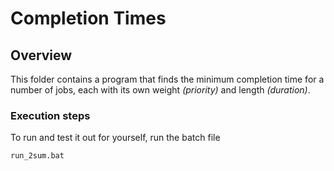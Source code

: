 # Completion Times

## Overview

This folder contains a program that finds the minimum completion time for a number of jobs, each with its own weight _(priority)_ and length _(duration)_.


### Execution steps

To run and test it out for yourself, run the batch file 
```
run_2sum.bat